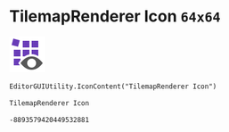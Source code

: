 # TilemapRenderer Icon `64x64`
<img src="/img/TilemapRenderer%20Icon.png" width=64 height=64>

``` CSharp
EditorGUIUtility.IconContent("TilemapRenderer Icon")
```
```
TilemapRenderer Icon
```
```
-8893579420449532881
```
